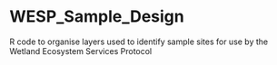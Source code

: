 # WESP_Sample_Design
R code to organise layers used to identify sample sites for use by the Wetland Ecosystem Services Protocol
